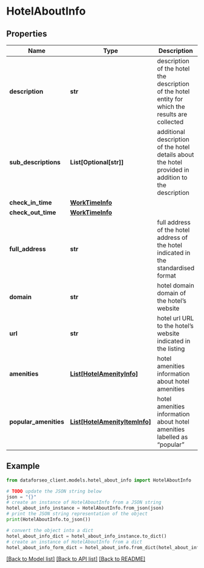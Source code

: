 # HotelAboutInfo


## Properties

Name | Type | Description | Notes
------------ | ------------- | ------------- | -------------
**description** | **str** | description of the hotel the description of the hotel entity for which the results are collected | [optional] 
**sub_descriptions** | **List[Optional[str]]** | additional description of the hotel details about the hotel provided in addition to the description | [optional] 
**check_in_time** | [**WorkTimeInfo**](WorkTimeInfo.md) |  | [optional] 
**check_out_time** | [**WorkTimeInfo**](WorkTimeInfo.md) |  | [optional] 
**full_address** | **str** | full address of the hotel address of the hotel indicated in the standardised format | [optional] 
**domain** | **str** | hotel domain domain of the hotel’s website | [optional] 
**url** | **str** | hotel url URL to the hotel’s website indicated in the listing | [optional] 
**amenities** | [**List[HotelAmenityInfo]**](HotelAmenityInfo.md) | hotel amenities information about hotel amenities | [optional] 
**popular_amenities** | [**List[HotelAmenityItemInfo]**](HotelAmenityItemInfo.md) | hotel amenities information about hotel amenities labelled as “popular” | [optional] 

## Example

```python
from dataforseo_client.models.hotel_about_info import HotelAboutInfo

# TODO update the JSON string below
json = "{}"
# create an instance of HotelAboutInfo from a JSON string
hotel_about_info_instance = HotelAboutInfo.from_json(json)
# print the JSON string representation of the object
print(HotelAboutInfo.to_json())

# convert the object into a dict
hotel_about_info_dict = hotel_about_info_instance.to_dict()
# create an instance of HotelAboutInfo from a dict
hotel_about_info_form_dict = hotel_about_info.from_dict(hotel_about_info_dict)
```
[[Back to Model list]](../README.md#documentation-for-models) [[Back to API list]](../README.md#documentation-for-api-endpoints) [[Back to README]](../README.md)


